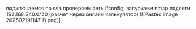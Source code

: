 подключаемся по ssh 
проверяем сеть ifconfig, запускаем nmap подсети 192.168.240.0/20 (расчет через онлайн калькулятор)
![[Pasted image 20250219114718.png]]
